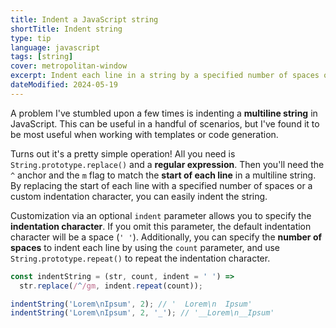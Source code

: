 ```yaml
---
title: Indent a JavaScript string
shortTitle: Indent string
type: tip
language: javascript
tags: [string]
cover: metropolitan-window
excerpt: Indent each line in a string by a specified number of spaces or a custom indentation character.
dateModified: 2024-05-19
---
```


A problem I've stumbled upon a few times is indenting a **multiline string** in JavaScript. This can be useful in a handful of scenarios, but I've found it to be most useful when working with templates or code generation.

Turns out it's a pretty simple operation! All you need is `String.prototype.replace()` and a **regular expression**. Then you'll need the `^` anchor and the `m` flag to match the **start of each line** in a multiline string. By replacing the start of each line with a specified number of spaces or a custom indentation character, you can easily indent the string.

Customization via an optional `indent` parameter allows you to specify the **indentation character**. If you omit this parameter, the default indentation character will be a space (`' '`). Additionally, you can specify the **number of spaces** to indent each line by using the `count` parameter, and use `String.prototype.repeat()` to repeat the indentation character.

```js
const indentString = (str, count, indent = ' ') =>
  str.replace(/^/gm, indent.repeat(count));

indentString('Lorem\nIpsum', 2); // '  Lorem\n  Ipsum'
indentString('Lorem\nIpsum', 2, '_'); // '__Lorem\n__Ipsum'
```
